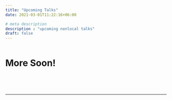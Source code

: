```yaml
---
title: "Upcoming Talks"
date: 2021-03-01T11:22:16+06:00

# meta description
description : "upcoming nonlocal talks"
draft: false
---
```



<h1 style="display:inline-block;">More Soon!</h1> &nbsp;&nbsp;&nbsp;

<br><br><hr>

